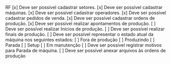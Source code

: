 RF
[x] Deve ser possível cadastrar setores.
[x] Deve ser possível cadastrar máquinas.
[x] Deve ser possível cadastrar operadores.
[x] Deve ser possível cadastrar pedidos de venda.
[x] Deve ser possível cadastrar ordens de produção.
[x] Deve ser possível realizar apontamentos de produção.
[ ] Deve ser possível realizar Inícios de produção.
[ ] Deve ser possível realizar finais de produção.
[ ] Deve ser possível representar o estado atual da máquina nos seguintes estados:
  [ ] Fora de produção
  [ ] Produzindo
  [ ] Parada 
  [ ] Setup
  [ ] Em manutenção
[ ] Deve ser possível registrar motivos para Parada de máquina.
[ ] Deve ser possível anexar arquivos às ordens de produção



